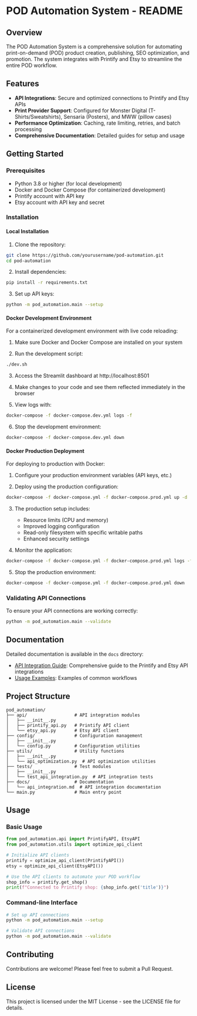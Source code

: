 # POD Automation System - README

## Overview

The POD Automation System is a comprehensive solution for automating print-on-demand (POD) product creation, publishing, SEO optimization, and promotion. The system integrates with Printify and Etsy to streamline the entire POD workflow.

## Features

- **API Integrations**: Secure and optimized connections to Printify and Etsy APIs
- **Print Provider Support**: Configured for Monster Digital (T-Shirts/Sweatshirts), Sensaria (Posters), and MWW (pillow cases)
- **Performance Optimization**: Caching, rate limiting, retries, and batch processing
- **Comprehensive Documentation**: Detailed guides for setup and usage

## Getting Started

### Prerequisites

- Python 3.8 or higher (for local development)
- Docker and Docker Compose (for containerized development)
- Printify account with API key
- Etsy account with API key and secret

### Installation

#### Local Installation

1. Clone the repository:
```bash
git clone https://github.com/yourusername/pod-automation.git
cd pod-automation
```

2. Install dependencies:
```bash
pip install -r requirements.txt
```

3. Set up API keys:
```bash
python -m pod_automation.main --setup
```

#### Docker Development Environment

For a containerized development environment with live code reloading:

1. Make sure Docker and Docker Compose are installed on your system

2. Run the development script:
```bash
./dev.sh
```

3. Access the Streamlit dashboard at http://localhost:8501

4. Make changes to your code and see them reflected immediately in the browser

5. View logs with:
```bash
docker-compose -f docker-compose.dev.yml logs -f
```

6. Stop the development environment:
```bash
docker-compose -f docker-compose.dev.yml down
```

#### Docker Production Deployment

For deploying to production with Docker:

1. Configure your production environment variables (API keys, etc.)

2. Deploy using the production configuration:
```bash
docker-compose -f docker-compose.yml -f docker-compose.prod.yml up -d
```

3. The production setup includes:
   - Resource limits (CPU and memory)
   - Improved logging configuration
   - Read-only filesystem with specific writable paths
   - Enhanced security settings

4. Monitor the application:
```bash
docker-compose -f docker-compose.yml -f docker-compose.prod.yml logs -f
```

5. Stop the production environment:
```bash
docker-compose -f docker-compose.yml -f docker-compose.prod.yml down
```

### Validating API Connections

To ensure your API connections are working correctly:

```bash
python -m pod_automation.main --validate
```

## Documentation

Detailed documentation is available in the `docs` directory:

- [API Integration Guide](docs/api_integration.md): Comprehensive guide to the Printify and Etsy API integrations
- [Usage Examples](docs/examples.md): Examples of common workflows

## Project Structure

```
pod_automation/
├── api/                  # API integration modules
│   ├── __init__.py
│   ├── printify_api.py   # Printify API client
│   └── etsy_api.py       # Etsy API client
├── config/               # Configuration management
│   ├── __init__.py
│   └── config.py         # Configuration utilities
├── utils/                # Utility functions
│   ├── __init__.py
│   └── api_optimization.py  # API optimization utilities
├── tests/                # Test modules
│   ├── __init__.py
│   └── test_api_integration.py  # API integration tests
├── docs/                 # Documentation
│   └── api_integration.md  # API integration documentation
└── main.py               # Main entry point
```

## Usage

### Basic Usage

```python
from pod_automation.api import PrintifyAPI, EtsyAPI
from pod_automation.utils import optimize_api_client

# Initialize API clients
printify = optimize_api_client(PrintifyAPI())
etsy = optimize_api_client(EtsyAPI())

# Use the API clients to automate your POD workflow
shop_info = printify.get_shop()
print(f"Connected to Printify shop: {shop_info.get('title')}")
```

### Command-line Interface

```bash
# Set up API connections
python -m pod_automation.main --setup

# Validate API connections
python -m pod_automation.main --validate
```

## Contributing

Contributions are welcome! Please feel free to submit a Pull Request.

## License

This project is licensed under the MIT License - see the LICENSE file for details.
